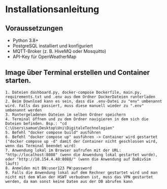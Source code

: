 #  Installationsanleitung

## Voraussetzungen
- Python 3.8+
- PostgreSQL installiert und konfiguriert
- MQTT-Broker (z. B. HiveMQ oder Mosquitto)
- API-Key für OpenWeatherMap

## Image über Terminal erstellen und Container starten.
    1. Dateien dashboard.py, docker-compose Dockerfile, main.py, requirements.txt und .env aus dem Ordner DockerDateien runterladen
    2. Beim Download kann es sein, dass die .env-Datei zu "env" umbenannt wird. Falls das passiert, muss diese manuell wieder zu ".env" umbenannt werden
    3. Runtergeladenen Dateien im selben Ordner speichern
    4. Terminal öffnen und zu dem Ordner navigieren in dem sich die Dateien befinden. Bsp.: "cd C:\Users\samue\Desktop\Uni\DigitaleTechnologien"
    5. Befehl "docker compose build" ausführen
    6. Befehl "docker compose up" ausführen -> Container wird gestartet ("docker compose up -d" damit der Container nicht geschlossen wird, wenn das Terminal beendet wird)
    7. Anwendung lokal im Browser aufrufen mit der URL: "http://localhost:8088" (wenn die Anwendung lokal gestartet wurde), oder "http://10.154.4.40:8088/" (wenn die Anwendung auf DaBivSim läuft)
    8. Anmelden mit BN:user123 PW:password
    9. Falls die Anwendung lokal auf dem Rechner gestartet wird und man nicht mit dem Wlan der HSWT verbudnen ist, muss das VPN gestartet werden, da man sonst keine Daten aus der DB abrufen kann

